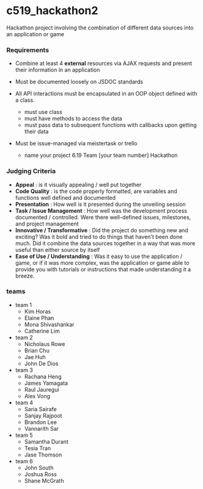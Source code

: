 # c519_hackathon2

Hackathon project involving the combination of different data sources into an application or game

### Requirements
- Combine at least 4 **external** resources via AJAX requests and present their information in an application
- Must be documented loosely on JSDOC standards
- All API interactions must be encapsulated in an OOP object defined with a class.
  - must use class
  - must have methods to access the data
  - must pass data to subsequent functions with callbacks upon getting their data
  
- Must be issue-managed via meistertask or trello
  - name your project 6.19 Team [your team number] Hackathon

### Judging Criteria
- **Appeal** : is it visually appealing / well put together
- **Code Quality** : is the code properly formatted, are variables and functions well defined and documented
- **Presentation** : How well is it presented during the unveiling session
- **Task / Issue Management** : How well was the development process documented / controlled.  Were there well-defined issues, milestones, and project management
- **Innovative / Transformative** : Did the project do something new and exciting?  Was it bold and tried to do things that haven't been done much.  Did it combine the data sources together in a way that was more useful than either source by itself
- **Ease of Use / Understanding** : Was it easy to use the application / game, or if it was more complex, was the application or game able to provide you with tutorials or instructions that made understanding it a breeze.

### teams

- team 1
    - Kim Horas
    - Elaine Phan
    - Mona Shivashankar
    - Catherine Lim
- team 2
    - Nicholaus Rowe
    - Brian Chu
    - Jae Huh
    - John De Dios
- team 3
    - Rachana Heng
    - James Yamagata
    - Raul Jauregui
    - Alex Vong
- team 4
    - Saria Sairafe
    - Sanjay Rajpoot
    - Brandon Lee
    - Vannarith Sar
- team 5
    - Samantha Durant
    - Tesia Tran
    - Jase Thomson
- team 6
    - John South
    - Joshua Ross
    - Shane McGrath
